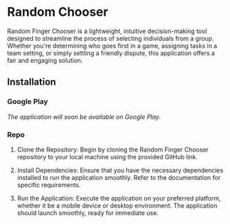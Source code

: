 # Random Chooser

Random Finger Chooser is a lightweight, intuitive decision-making tool designed to streamline the process of selecting individuals from a group. Whether you're determining who goes first in a game, assigning tasks in a team setting, or simply settling a friendly dispute, this application offers a fair and engaging solution.

## Installation

### Google Play
_The application will soon be available on Google Play._

### Repo
1. Clone the Repository: Begin by cloning the Random Finger Chooser repository to your local machine using the provided GitHub link.

2. Install Dependencies: Ensure that you have the necessary dependencies installed to run the application smoothly. Refer to the documentation for specific requirements.

3. Run the Application: Execute the application on your preferred platform, whether it be a mobile device or desktop environment. The application should launch smoothly, ready for immediate use.
